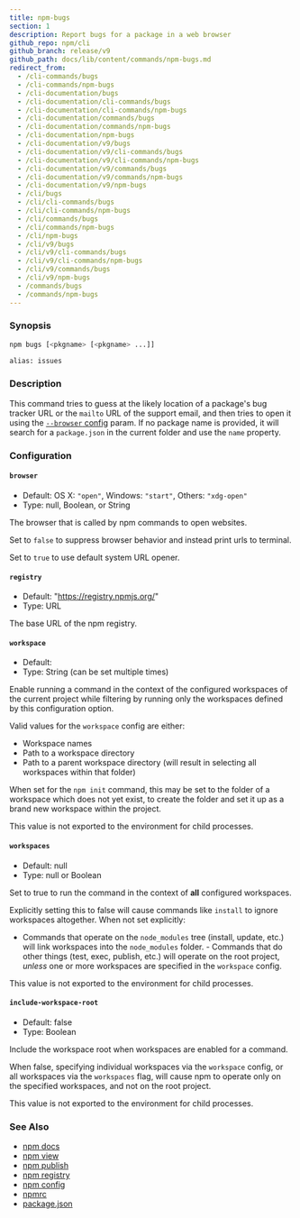 ```yaml
---
title: npm-bugs
section: 1
description: Report bugs for a package in a web browser
github_repo: npm/cli
github_branch: release/v9
github_path: docs/lib/content/commands/npm-bugs.md
redirect_from:
  - /cli-commands/bugs
  - /cli-commands/npm-bugs
  - /cli-documentation/bugs
  - /cli-documentation/cli-commands/bugs
  - /cli-documentation/cli-commands/npm-bugs
  - /cli-documentation/commands/bugs
  - /cli-documentation/commands/npm-bugs
  - /cli-documentation/npm-bugs
  - /cli-documentation/v9/bugs
  - /cli-documentation/v9/cli-commands/bugs
  - /cli-documentation/v9/cli-commands/npm-bugs
  - /cli-documentation/v9/commands/bugs
  - /cli-documentation/v9/commands/npm-bugs
  - /cli-documentation/v9/npm-bugs
  - /cli/bugs
  - /cli/cli-commands/bugs
  - /cli/cli-commands/npm-bugs
  - /cli/commands/bugs
  - /cli/commands/npm-bugs
  - /cli/npm-bugs
  - /cli/v9/bugs
  - /cli/v9/cli-commands/bugs
  - /cli/v9/cli-commands/npm-bugs
  - /cli/v9/commands/bugs
  - /cli/v9/npm-bugs
  - /commands/bugs
  - /commands/npm-bugs
---
```


### Synopsis

```bash
npm bugs [<pkgname> [<pkgname> ...]]

alias: issues
```

### Description

This command tries to guess at the likely location of a package's bug
tracker URL or the `mailto` URL of the support email, and then tries to
open it using the [`--browser` config](/cli/v9/using-npm/config#browser) param. If no
package name is provided, it will search for a `package.json` in the current
folder and use the `name` property.

### Configuration

#### `browser`

* Default: OS X: `"open"`, Windows: `"start"`, Others: `"xdg-open"`
* Type: null, Boolean, or String

The browser that is called by npm commands to open websites.

Set to `false` to suppress browser behavior and instead print urls to
terminal.

Set to `true` to use default system URL opener.



#### `registry`

* Default: "https://registry.npmjs.org/"
* Type: URL

The base URL of the npm registry.



#### `workspace`

* Default:
* Type: String (can be set multiple times)

Enable running a command in the context of the configured workspaces of the
current project while filtering by running only the workspaces defined by
this configuration option.

Valid values for the `workspace` config are either:

* Workspace names
* Path to a workspace directory
* Path to a parent workspace directory (will result in selecting all
  workspaces within that folder)

When set for the `npm init` command, this may be set to the folder of a
workspace which does not yet exist, to create the folder and set it up as a
brand new workspace within the project.

This value is not exported to the environment for child processes.

#### `workspaces`

* Default: null
* Type: null or Boolean

Set to true to run the command in the context of **all** configured
workspaces.

Explicitly setting this to false will cause commands like `install` to
ignore workspaces altogether. When not set explicitly:

- Commands that operate on the `node_modules` tree (install, update, etc.)
will link workspaces into the `node_modules` folder. - Commands that do
other things (test, exec, publish, etc.) will operate on the root project,
_unless_ one or more workspaces are specified in the `workspace` config.

This value is not exported to the environment for child processes.

#### `include-workspace-root`

* Default: false
* Type: Boolean

Include the workspace root when workspaces are enabled for a command.

When false, specifying individual workspaces via the `workspace` config, or
all workspaces via the `workspaces` flag, will cause npm to operate only on
the specified workspaces, and not on the root project.

This value is not exported to the environment for child processes.

### See Also

* [npm docs](/cli/v9/commands/npm-docs)
* [npm view](/cli/v9/commands/npm-view)
* [npm publish](/cli/v9/commands/npm-publish)
* [npm registry](/cli/v9/using-npm/registry)
* [npm config](/cli/v9/commands/npm-config)
* [npmrc](/cli/v9/configuring-npm/npmrc)
* [package.json](/cli/v9/configuring-npm/package-json)
